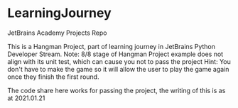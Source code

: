 # LearningJourney
JetBrains Academy Projects Repo 

This is a Hangman Project, part of learning journey in JetBrains Python Developer Stream. 
Note: 8/8 stage of Hangman Project example does not align with its unit test, which can cause you not to pass the project
Hint: You don't have to make the game so it will allow the user to play the game again once they finish the first round. 

The code share here works for passing the project, the writing of this is as at 2021.01.21
